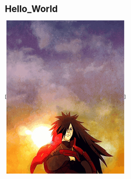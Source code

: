 # Hello_World

[<img src="https://github.com/WojtekNav/Hello_World/blob/main/intro.gif" align="center" title="HI"/>]
